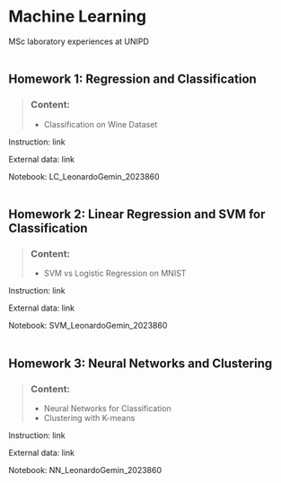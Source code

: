 # Machine Learning
MSc laboratory experiences at UNIPD
<br /><br />

## Homework 1: Regression and Classification
>### Content:
>- Classification on Wine Dataset

Instruction: link

External data: link

Notebook: LC_LeonardoGemin_2023860
<br /><br />

## Homework 2: Linear Regression and SVM for Classification
>### Content:
>- SVM vs Logistic Regression on MNIST

Instruction: link

External data: link

Notebook: SVM_LeonardoGemin_2023860
<br /><br />

## Homework 3: Neural Networks and Clustering
>### Content:
>- Neural Networks for Classification
>- Clustering with K-means

Instruction: link

External data: link

Notebook: NN_LeonardoGemin_2023860
